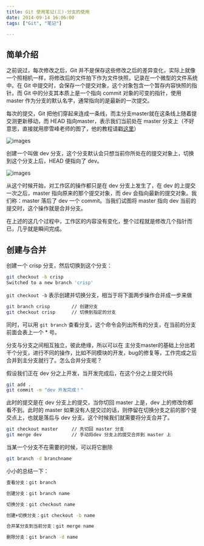 ```yaml
---
title: Git 使用笔记(三)-分支的使用
date: 2014-09-14 16:06:00
tags: ["Git", "笔记"]

---
```


## 简单介绍

之前说过，每次修改之后，Git 并不是保存这些修改之后的差异变化，实际上就像一个照相机一样，将修改后的文件拍下作为文件快照，记录在一个微型的文件系统中。在 Git 中提交时，会保存一个提交对象，这个对象包含一个暂存内容快照的指针。而 Git 中的分支其本质上是一个指向 commit 对象的可变的指针，使用 master 作为分支的默认名字，通常指向的是最新的一次提交。

每次的提交，Git 把他们穿起来连成一条线，而主分支master就在这条线上随着提交测更新移动，而 HEAD 指向master，表示我们当前处在 master 分支上（不好意思，直接就用廖雪峰老师的图了，他的教程请戳[这里](http://www.liaoxuefeng.com/wiki/0013739516305929606dd18361248578c67b8067c8c017b000)）

![images](http://ncuey-crispelite.stor.sinaapp.com/18333fig0304-tn.png)

创建一个叫做 dev 分支，这个分支默认会只想当前你所处在的提交对象上，切换到这个分支上后，HEAD 便指向了 dev。

![images](http://ncuey-crispelite.stor.sinaapp.com/new-branch-dev.png)

从这个时候开始，对工作区的操作都只是在 dev 分支上发生了，在 dev 的上提交一次之后，master 指向原来的那个提交对象，而 dev 会指向最新的提交对象。我们称：master 落后了 dev 一个 commit。当我们试图将 master 指向 dev 当前的提交时，这个操作就是合并分支。

在上述的这几个过程中，工作区的内容没有变化，整个过程就是修改几个指针而已，几乎就是瞬间完成。

## 创建与合并

创建一个 crisp 分支，然后切换到这个分支：

```bash
git checkout -b crisp
Switched to a new branch 'crisp'
```

`git checkout -b` 表示创建并切换分支，相当于将下面两步操作合并成一步来做

```bash
git branch crisp 		// 创建分支
git checkout crisp		// 切换到指定的分支
```
	
同时，可以用 `git branch` 查看分支，这个命令会列出所有的分支，在当前的分支前面会表上一个 * 号。

分支与分支之间相互独立，彼此绝缘，所以可以在 主分支master的基础上分出若干个分支，进行不同的操作，比如不同模块的开发，bug的修复等，工作完成之后合并到主分支就行了。怎么合并分支呢？

假设我们正在 dev 分之上开发，当开发完成后，在这个分之上提交代码

```bash
git add .
git commit -m "dev 开发完成！"
```
	
此时的提交是在 dev 分支上的提交，当你切回 master 上是，dev 上的修改你都看不到。此时的 master 如果没有人提交过的话，则停留在切换分支之前的那个提交点上，也就是落后与 dev 分支。这个时候我们就需要将分支合并了。

```bash
git checkout master		// 先切回 master 分支 
git merge dev 			// 手动将dev 分支上的提交合并到 master 上
```
	
当某一个分支不在需要的时候，可以将它删除

```bash
git branch -d branchname
```
	
小小的总结一下：

```bash
查看分支：git branch

创建分支：git branch name

切换分支：git checkout name

创建+切换分支：git checkout -b name

合并某分支到当前分支：git merge name

删除分支：git branch -d name
```
	
	 
	
	






	
